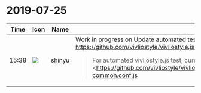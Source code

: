 # 2019-07-25

|Time|Icon|Name|Message|
|---|---|---|---|
|15:38|![](https://avatars.slack-edge.com/2018-04-27/354445776386_e258f5ed5ba887b08668_72.jpg)|shinyu|Work in progress on Update automated test configuration for TypeScript source: <https://github.com/vivliostyle/vivliostyle.js/issues/532><br><blockquote>For automated vivliostyle.js test, current <https://github.com/vivliostyle/vivliostyle.js/blob/8c3c7da67aacc0073d3c036d9130c8bfd02b267e/test/conf/karma-common.conf.js|Karma configuration> is dependent with old JS source and not yet updated for TS source. (<https://github.com/vivliostyle/vivliostyle.js/issues/520#issuecomment-514144661|#520 (comment)>)</blockquote>|

